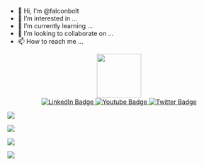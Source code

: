 - 👋 Hi, I’m @falconbolt
- 👀 I’m interested in ...
- 🌱 I’m currently learning ...
- 💞️ I’m looking to collaborate on ...
- 📫 How to reach me ...

<div id="header" align="center">
  <img src="https://media.giphy.com/media/3kPDmoWdBpQPNhCnUG/giphy.gif" width="100"/>
  
  
  <!---     Badges   --->
  <div id="badges">
  <a href="your-linkedin-URL">
    <img src="https://img.shields.io/badge/LinkedIn-blue?style=for-the-badge&logo=linkedin&logoColor=white" alt="LinkedIn Badge"/>
  </a>
  <a href="your-youtube-URL">
    <img src="https://img.shields.io/badge/YouTube-red?style=for-the-badge&logo=youtube&logoColor=white" alt="Youtube Badge"/>
  </a>
  <a href="your-twitter-URL">
    <img src="https://img.shields.io/badge/Twitter-blue?style=for-the-badge&logo=twitter&logoColor=white" alt="Twitter Badge"/>
  </a>
</div>
  
  
</div>

![](http://github-profile-summary-cards.vercel.app/api/cards/profile-details?username=vn7n24fzkq&theme=default)

![](http://github-profile-summary-cards.vercel.app/api/cards/repos-per-language?username=vn7n24fzkq&theme=default)

![](http://github-profile-summary-cards.vercel.app/api/cards/stats?username=vn7n24fzkq&theme=default)

![](http://github-profile-summary-cards.vercel.app/api/cards/productive-time?username=vn7n24fzkq&theme=default&utcOffset=8)

<!---
falconbolt/falconbolt is a ✨ special ✨ repository because its `README.md` (this file) appears on your GitHub profile.
You can click the Preview link to take a look at your changes.
--->

